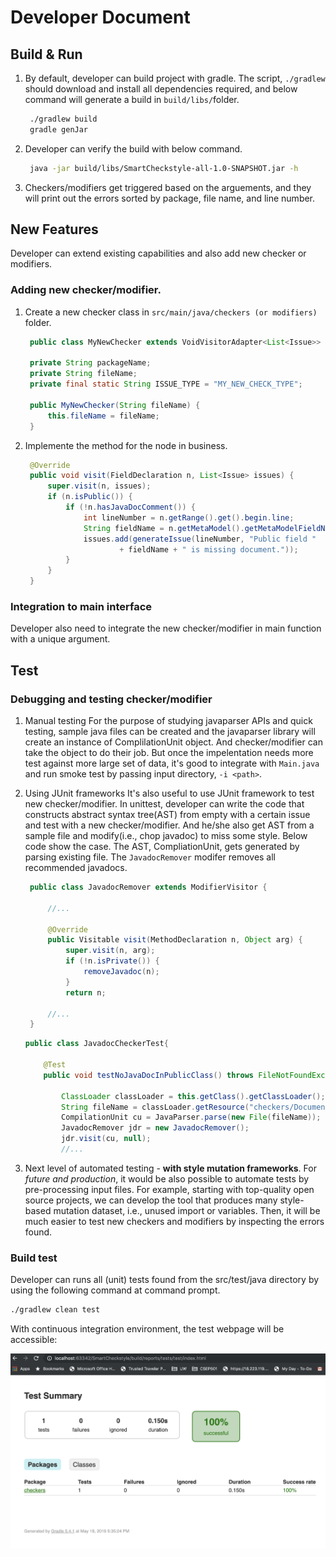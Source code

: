 # Developer Document

## Build & Run

1. By default, developer can build project with gradle. The script, ```./gradlew``` should download and install all dependencies required, and below command will generate a build in ```build/libs/```folder.
   
   ```bash
    ./gradlew build
    gradle genJar
   ```

2. Developer can verify the build with below command. 
   ```bash
    java -jar build/libs/SmartCheckstyle-all-1.0-SNAPSHOT.jar -h
   ```

3. Checkers/modifiers get triggered based on the arguements, and they will print out the errors sorted by package, file name, and line number.

## New Features

Developer can extend existing capabilities and also add new checker or modifiers.

### Adding new checker/modifier.

1. Create a new checker class in ```src/main/java/checkers (or modifiers)``` folder.
   ```java
    public class MyNewChecker extends VoidVisitorAdapter<List<Issue>> {

    private String packageName;
    private String fileName;
    private final static String ISSUE_TYPE = "MY_NEW_CHECK_TYPE";
    
    public MyNewChecker(String fileName) {
        this.fileName = fileName;
    }
   ```

2. Implemente the method for the node in business.
   
   ```java
    @Override
    public void visit(FieldDeclaration n, List<Issue> issues) {
        super.visit(n, issues);
        if (n.isPublic()) {
            if (!n.hasJavaDocComment()) {
                int lineNumber = n.getRange().get().begin.line;
                String fieldName = n.getMetaModel().getMetaModelFieldName();
                issues.add(generateIssue(lineNumber, "Public field "
                        + fieldName + " is missing document."));
            }
        }
    }
   ```

### Integration to main interface

Developer also need to integrate the new checker/modifier in main function with a unique argument.

## Test

### Debugging and testing checker/modifier

1. Manual testing
   For the purpose of studying javaparser APIs and quick testing, sample java files can be created and the javaparser library will create an instance of ComplilationUnit object. And checker/modifier can take the object to do their job. But once the impelentation needs more test against more large set of data, it's good to integrate with ```Main.java``` and run smoke test by passing input directory,  ```-i <path>```. 

2. Using JUnit frameworks
   It's also useful to use JUnit framework to test new checker/modifier. In unittest, developer can write the code that constructs abstract syntax tree(AST) from empty with a certain issue and test with a new checker/modifier. And he/she also get AST from a sample file and modify(i.e., chop javadoc) to miss some style. Below code show the case. The AST, CompliationUnit, gets generated by parsing existing file. The ```JavadocRemover``` modifer removes all recommended javadocs.

   ```java
    public class JavadocRemover extends ModifierVisitor {

        //...
        
        @Override
        public Visitable visit(MethodDeclaration n, Object arg) {
            super.visit(n, arg);
            if (!n.isPrivate()) {
                removeJavadoc(n);
            }
            return n;
        
        //...
    }
   ```

    ```java
    public class JavadocCheckerTest{
    
        @Test
        public void testNoJavaDocInPublicClass() throws FileNotFoundException {
            
            ClassLoader classLoader = this.getClass().getClassLoader();
            String fileName = classLoader.getResource("checkers/DocumentChecker1.java").getFile();
            CompilationUnit cu = JavaParser.parse(new File(fileName));
            JavadocRemover jdr = new JavadocRemover();
            jdr.visit(cu, null);
            //...
    
    ```

3. Next level of automated testing - **with style mutation frameworks**.
   For *future and production*, it would be also possible to automate tests by pre-processing input files. For example, starting with top-quality open source projects, we can develop the tool that produces many style-based mutation dataset, i.e., unused import or variables. Then, it will be much easier to test new checkers and modifiers by inspecting the errors found. 

### Build test

Developer can runs all (unit) tests found from the src/test/java directory by using the following command at command prompt.

```bash 
./gradlew clean test
```

With continuous integration environment, the test webpage will be accessible:

![](test_summary.png)
